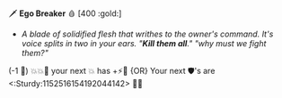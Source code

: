 🗡️ **Ego Breaker** 🩸 [400 :gold:]
- *A blade of solidified flesh that writhes to the owner's command. It's voice splits in two in your ears. "**Kill them all**." "why must we fight them?"*

(-1 🔷) 💥💥🔀 your next 💥 has +⚡🚫 {OR} Your next 🛡️'s are <:Sturdy:1152516154192044142> 🔀💥